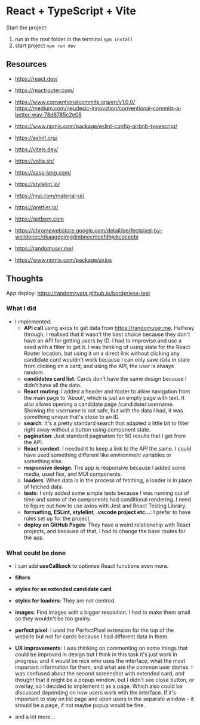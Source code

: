 # React + TypeScript + Vite

Start the project:

1. run in the root folder in the terminal `npm install`
2. start project `npm run dev`

## Resources

- https://react.dev/
- https://reactrouter.com/

- https://www.conventionalcommits.org/en/v1.0.0/
  https://medium.com/neudesic-innovation/conventional-commits-a-better-way-78d6785c2e08
- https://www.npmjs.com/package/eslint-config-airbnb-typescript/
- https://eslint.org/

- https://vitejs.dev/
- https://volta.sh/

- https://sass-lang.com/
- https://stylelint.io/
- https://mui.com/material-ui/
- https://prettier.io/
- https://getbem.com
- https://chromewebstore.google.com/detail/perfectpixel-by-welldonec/dkaagdgjmgdmbnecmcefdhjekcoceebi

- https://randomuser.me/
- https://www.npmjs.com/package/axios

## Thoughts

App deploy: https://randomsveta.github.io/borderless-test

### What I did

- I implemented:
  - **API call** using axios to get data from https://randomuser.me. Halfway through, I realised that it wasn't the best choice because they don't have an API for getting users by ID. I had to improvise and use a seed with a filter to get it. I was thinking of using state for the React Router location, but using it on a direct link without clicking any candidate card wouldn't work because I can only save data in state from clicking on a card, and using the API, the user is always random.
  - **candidates card list**: Cards don't have the same design because I didn't have all the data.
  - **React routing**: I added a header and footer to allow navigation from the main page to 'About', which is just an empty page with text. It also allows opening a candidate page /candidate/:username. Showing the username is not safe, but with the data I had, it was something unique that's close to an ID.
  - **search**: It's a pretty standard search that adapted a little bit to filter right away without a button using component state.
  - **pagination**: Just standard pagination for 50 results that I get from the API.
  - **React context**: I needed it to keep a link to the API the same. I could have used something different like environment variables or something else.
  - **responsive design**: The app is responsive because I added some media, used flex, and MUI components.
  - **loaders**: When data is in the process of fetching, a loader is in place of fetched data.
  - **tests**: I only added some simple tests because I was running out of time and some of the components had conditional rendering. I need to figure out how to use axios with Jest and React Testing Library.
  - **formatting, ESLint, stylelint, .vscode project etc...**: I prefer to have rules set up for the project.
  - **deploy on GitHub Pages**: They have a weird relationship with React projects, and because of that, I had to change the base routes for the app.

### What could be done

- I can add **useCallback** to optimise React functions even more.
- **filters**
- **styles for an extended candidate card**
- **styles for loaders**: They are not centred.
- **images**: Find images with a bigger resolution. I had to make them small so they wouldn't be too grainy.
- **perfect pixel**: I used the PerfectPixel extension for the top of the website but not for cards because I had different data in them.
- **UX improvements**: I was thinking on commenting on some things that could be improved in design but I think in this task it's just work in progress, and it would be nice who uses the interface, what the most important information for them, and what are the common user stories. I was confused about the second screenshot with extended card, and thought that it might be a popup window, but I didn't see close button, or overlay, so I decided to implement it as a page. Which also could be discussed depending on how users work with the interface. If it's important to stay on list page and open users in the separate window - it should be a page, if not maybe popup would be fine.

- and a lot more...
